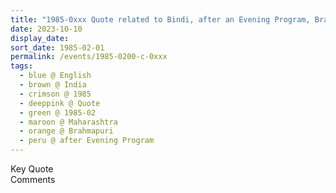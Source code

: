 ```yaml
---
title: "1985-0xxx Quote related to Bindi, after an Evening Program, Brahmapuri, Maharashtra, India"
date: 2023-10-10
display_date: 
sort_date: 1985-02-01
permalink: /events/1985-0200-c-0xxx
tags:
  - blue @ English
  - brown @ India
  - crimson @ 1985
  - deeppink @ Quote
  - green @ 1985-02
  - maroon @ Maharashtra
  - orange @ Brahmapuri
  - peru @ after Evening Program
---
```


<wave-list>
  <list-title color="green" width="75">Key Quote</list-title>
  <list-item color="BlanchedAlmond"  width="200"></list-item>
  <list-item color="Lavender"></list-item>
  <list-item color="BlanchedAlmond"></list-item>
</wave-list>

<br>

<wave-list>
  <list-title color="green" width="75">Comments</list-title>
  <list-item color="BlanchedAlmond"  width="200"></list-item>
  <list-item color="Lavender"></list-item>
  <list-item color="BlanchedAlmond"></list-item>
</wave-list>
